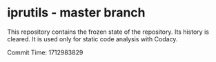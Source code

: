 # iprutils - master branch

This repository contains the frozen state of the repository.
Its history is cleared. It is used only for static code
analysis with Codacy.

Commit Time: 1712983829